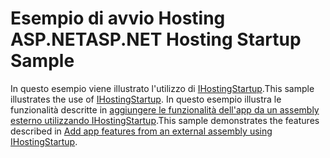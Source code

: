 # <a name="aspnet-hosting-startup-sample"></a><span data-ttu-id="6e709-101">Esempio di avvio Hosting ASP.NET</span><span class="sxs-lookup"><span data-stu-id="6e709-101">ASP.NET Hosting Startup Sample</span></span>

<span data-ttu-id="6e709-102">In questo esempio viene illustrato l'utilizzo di [IHostingStartup](https://docs.microsoft.com/dotnet/api/microsoft.aspnetcore.hosting.ihostingstartup).</span><span class="sxs-lookup"><span data-stu-id="6e709-102">This sample illustrates the use of [IHostingStartup](https://docs.microsoft.com/dotnet/api/microsoft.aspnetcore.hosting.ihostingstartup).</span></span> <span data-ttu-id="6e709-103">In questo esempio illustra le funzionalità descritte in [aggiungere le funzionalità dell'app da un assembly esterno utilizzando IHostingStartup](https://docs.microsoft.com/aspnet/core/host-and-deploy/ihostingstartup).</span><span class="sxs-lookup"><span data-stu-id="6e709-103">This sample demonstrates the features described in [Add app features from an external assembly using IHostingStartup](https://docs.microsoft.com/aspnet/core/host-and-deploy/ihostingstartup).</span></span>
